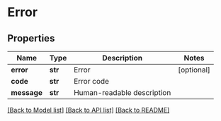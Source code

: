 # Error

## Properties
Name | Type | Description | Notes
------------ | ------------- | ------------- | -------------
**error** | **str** | Error | [optional] 
**code** | **str** | Error code | 
**message** | **str** | Human-readable description | 

[[Back to Model list]](../README.md#documentation-for-models) [[Back to API list]](../README.md#documentation-for-api-endpoints) [[Back to README]](../README.md)

